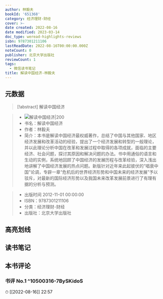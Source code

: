 ```yaml
---
author: 林毅夫
bookId: '651368'
category: 经济理财-财经
cover: >-
date created: 2022-08-16
date modified: 2023-03-14
doc_type: weread-highlights-reviews
isbn: 9787301211106
lastReadDate: 2022-08-16T00:00:00.000Z
noteCount: 0
publisher: 北京大学出版社
reviewCount: 1
tags:
  - 微信读书笔记
title: 解读中国经济-林毅夫
---
```


## 元数据

>[!abstract] 解读中国经济

> - ![解读中国经济|200](https://wfqqreader-1252317822.image.myqcloud.com/cover/368/651368/t7_651368.jpg)
> - 书名：解读中国经济
> - 作者：林毅夫
> - 简介：本书是解读中国经济最权威著作，总结了中国与其他国家、地区经济发展和改革活动的经验，提出了一个经济发展和转型的一般理论，并以此理论分析中国在改革和发展过程中取得的各项成就，面临的主要经济、社会问题，探讨其原因和解决问题的办法。书中用通俗的语言和生动的实例，系统地回顾了中国经济的发展历程与改革经验，深入浅出地讲解了中国经济发展的热点问题。新版针对近年来此起彼伏的“唱衰中国”论调，专辟一章“危机后的世界经济形势和中国未来的经济发展”予以驳斥，对最新的国际经济形势以及我国未来改革发展前景进行了有理有据的分析与预测。

> - 出版时间 2012-11-01 00:00:00
> - ISBN：9787301211106
> - 分类：经济理财-财经
> - 出版社：北京大学出版社

## 高亮划线

## 读书笔记

## 本书评论

### 书评 No.1 ^10500316-7BySKidoS

⏱ [[2022-08-16]] 22:57
